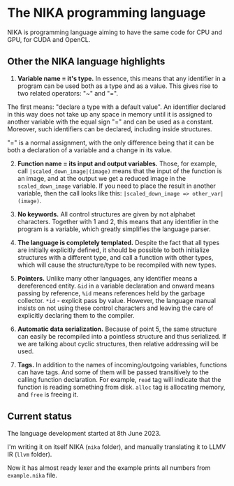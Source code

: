 # The NIKA programming language

NIKA is programming language aiming to have the same code for CPU and GPU,
for CUDA and OpenCL.

## Other the NIKA language highlights

1) **Variable name = it's type.** In essence, this means that any identifier
in a program can be used both as a type and as a value. This gives rise to
two related operators: "~" and "=".

The first means: "declare a type with a default value". An identifier
declared in this way does not take up any space in memory until it is
assigned to another variable with the equal sign "=" and can be used as
a constant. Moreover, such identifiers can be declared, including inside
structures.

"=" is a normal assignment, with the only difference being that it can
be both a declaration of a variable and a change in its value.

2) **Function name = its input and output variables.** Those, for example,
call `|scaled_down_image|(image)` means that the input of the function
is an image, and at the output we get a reduced image in the
`scaled_down_image` variable. If you need to place the result in another
variable, then the call looks like this:
`|scaled_down_image => other_var|(image)`.

3) **No keywords.** All control structures are given by not alphabet
characters. Together with 1 and 2, this means that any identifier in the
program is a variable, which greatly simplifies the language parser.

4) **The language is completely templated.** Despite the fact that all types
are initially explicitly defined, it should be possible to both initialize
structures with a different type, and call a function with other types,
which will cause the structure/type to be recompiled with new types.

5) **Pointers.** Unlike many other languages, any identifier means a
dereferenced entity. `&id` in a variable declaration and onward means passing
by reference, `%id` means references held by the garbage collector.
`*id` - explicit pass by value. However, the language manual insists on not
using these control characters and leaving the care of explicitly declaring
them to the compiler.

6) **Automatic data serialization.** Because of point 5, the same structure
can easily be recompiled into a pointless structure and thus serialized.
If we are talking about cyclic structures, then relative addressing will
be used.

7) **Tags.** In addition to the names of incoming/outgoing variables,
functions can have tags. And some of them will be passed transitively to
the calling function declaration. For example, `read` tag will indicate
that the function is reading something from disk. `alloc` tag is
allocating memory, and `free` is freeing it.

## Current status

The language development started at 8th June 2023.

I'm writing it on itself NIKA (`nika` folder), and manually translating
it to LLMV IR (`llvm` folder).

Now it has almost ready lexer and the example prints all numbers from
`example.nika` file.
